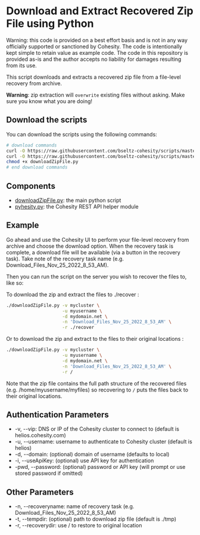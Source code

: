 # Download and Extract Recovered Zip File using Python

Warning: this code is provided on a best effort basis and is not in any way officially supported or sanctioned by Cohesity. The code is intentionally kept simple to retain value as example code. The code in this repository is provided as-is and the author accepts no liability for damages resulting from its use.

This script downloads and extracts a recovered zip file from a file-level recovery from archive.

**Warning**: zip extraction will `overwrite` existing files without asking. Make sure you know what you are doing!

## Download the scripts

You can download the scripts using the following commands:

```bash
# download commands
curl -O https://raw.githubusercontent.com/bseltz-cohesity/scripts/master/python/downloadZipFile/downloadZipFile.py
curl -O https://raw.githubusercontent.com/bseltz-cohesity/scripts/master/python/pyhesity.py
chmod +x downloadZipFile.py
# end download commands
```

## Components

* [downloadZipFile.py](https://raw.githubusercontent.com/bseltz-cohesity/scripts/master/python/downloadZipFile/downloadZipFile.py): the main python script
* [pyhesity.py](https://raw.githubusercontent.com/bseltz-cohesity/scripts/master/python/pyhesity/pyhesity.py): the Cohesity REST API helper module

## Example

Go ahead and use the Cohesity UI to perform your file-level recovery from archive and choose the download option. When the recovery task is complete, a download file will be available (via a button in the recovery task). Take note of the recovery task name (e.g. Download_Files_Nov_25_2022_8_53_AM).

Then you can run the script on the server you wish to recover the files to, like so:

To download the zip and extract the files to ./recover :

```bash
./downloadZipFile.py -v mycluster \
                     -u myusername \
                     -d mydomain.net \
                     -n 'Download_Files_Nov_25_2022_8_53_AM' \
                     -r ./recover
```

Or to download the zip and extract to the files to their original locations :

```bash
./downloadZipFile.py -v mycluster \
                     -u myusername \
                     -d mydomain.net \
                     -n 'Download_Files_Nov_25_2022_8_53_AM' \
                     -r /
```

Note that the zip file contains the full path structure of the recovered files (e.g. /home/myusername/myfiles) so recovering to `/` puts the files back to their original locations.

## Authentication Parameters

* -v, --vip: DNS or IP of the Cohesity cluster to connect to (default is helios.cohesity.com)
* -u, --username: username to authenticate to Cohesity cluster (default is helios)
* -d, --domain: (optional) domain of username (defaults to local)
* -i, --useApiKey: (optional) use API key for authentication
* -pwd, --password: (optional) password or API key (will prompt or use stored password if omitted)

## Other Parameters

* -n, --recoveryname: name of recovery task (e.g. Download_Files_Nov_25_2022_8_53_AM)
* -t, --tempdir: (optional) path to download zip file (default is ./tmp)
* -r, --recoverydir: use / to restore to original location
